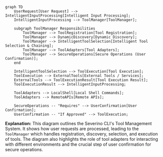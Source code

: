 ```mermaid
graph TD
    UserRequest[User Request] --> IntelligentInputProcessing[Intelligent Input Processing];
    IntelligentInputProcessing --> ToolManager[ToolManager];

    subgraph ToolManager Responsibilities
        ToolManager --> ToolRegistration[Tool Registration];
        ToolManager --> DynamicDiscovery[Dynamic Discovery];
        ToolManager --> IntelligentToolSelection[Intelligent Tool Selection & Chaining];
        ToolManager --> ToolAdapters[Tool Adapters];
        ToolManager --> SecureOperations[Secure Operations (User Confirmation)];
    end

    IntelligentToolSelection --> ToolExecution[Tool Execution];
    ToolExecution --> ExternalTools[External Tools / Services];
    ExternalTools --> ToolExecutionResult[Tool Execution Result];
    ToolExecutionResult --> IntelligentInputProcessing;

    ToolAdapters --> LocalShell[Local Shell Commands];
    ToolAdapters --> RemoteAPIs[Remote APIs];

    SecureOperations -- "Requires" --> UserConfirmation[User Confirmation];
    UserConfirmation -- "If Approved" --> ToolExecution;
```

**Explanation:** This diagram outlines the Severino CLI's Tool Management System. It shows how user requests are processed, leading to the `ToolManager` which handles registration, discovery, selection, and execution of tools. The diagram also highlights the role of tool adapters for interacting with different environments and the crucial step of user confirmation for secure operations.